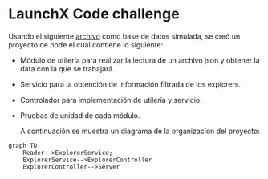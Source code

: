 # LaunchX Code challenge

Usando el siguiente [archivo](https://gist.github.com/vicobettik/293b98f37c4b711247dce198b59e7d25) como base de datos simulada, se creó un proyecto de node el cual contiene lo siguiente:

- Módulo de utilería para realizar la lectura de un archivo json y obtener la data con la que se trabajará.
- Servicio para la obtención de información filtrada de los explorers.
- Controlador para implementación de utilería y servicio.
- Pruebas de unidad de cada módulo.
  
  A continuación se muestra un diagrama de la organizacíon del proyecto:

```mermaid
graph TD;
    Reader-->ExplorerService;
    ExplorerService-->ExplorerController
    ExplorerController-->Server
```
